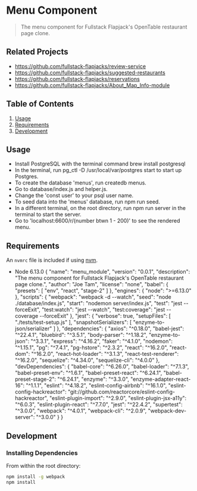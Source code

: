 # Menu Component
> The menu component for Fullstack Flapjack's OpenTable restaurant page clone.

## Related Projects

  - https://github.com/fullstack-flapjacks/review-service
  - https://github.com/fullstack-flapjacks/suggested-restaurants
  - https://github.com/fullstack-flapjacks/reservations
  - https://github.com/fullstack-flapjacks/About_Map_Info-module

## Table of Contents

1. [Usage](#Usage)
1. [Requirements](#requirements)
1. [Development](#development)

## Usage

- Install PostgreSQL with the terminal command brew install postgresql
- In the terminal, run pg_ctl -D /usr/local/var/postgres start to start up Postgres.
- To create the database 'menus', run createdb menus.
- Go to database/index.js and helper.js.
- Change the 'const user' to your psql user name.
- To seed data into the 'menus' database, run npm run seed.
- In a different terminal, on the root directory, run npm run server in the terminal to start the server.
- Go to 'localhost:6600/r/(number btwn 1 - 200)' to see the rendered menu.

## Requirements

An `nvmrc` file is included if using [nvm](https://github.com/creationix/nvm).

- Node 6.13.0
{
  "name": "menu_module",
  "version": "0.0.1",
  "description": "The menu component for Fullstack Flapjack's OpenTable restaurant page clone.",
  "author": "Joe Tam",
  "license": "none",
  "babel": {
    "presets": [
      "env",
      "react",
      "stage-2"
    ]
  },
  "engines": {
    "node": ">=6.13.0"
  },
  "scripts": {
    "webpack": "webpack -d --watch",
    "seed": "node ./database/index.js",
    "start": "nodemon server/index.js",
    "test": "jest --forceExit",
    "test:watch": "jest --watch",
    "test:coverage": "jest --coverage --forceExit"
  },
  "jest": {
    "verbose": true,
    "setupFiles": [
      "./tests/test-setup.js"
    ],
    "snapshotSerializers": [
      "enzyme-to-json/serializer"
    ]
  },
  "dependencies": {
    "axios": "^0.18.0",
    "babel-jest": "^22.4.1",
    "bluebird": "^3.5.1",
    "body-parser": "^1.18.2",
    "enzyme-to-json": "^3.3.1",
    "express": "^4.16.2",
    "faker": "^4.1.0",
    "nodemon": "^1.15.1",
    "pg": "^7.4.1",
    "pg-hstore": "^2.3.2",
    "react": "^16.2.0",
    "react-dom": "^16.2.0",
    "react-hot-loader": "^3.1.3",
    "react-test-renderer": "^16.2.0",
    "sequelize": "^4.34.0",
    "sequelize-cli": "^4.0.0"
  },
  "devDependencies": {
    "babel-core": "^6.26.0",
    "babel-loader": "^7.1.3",
    "babel-preset-env": "^1.6.1",
    "babel-preset-react": "^6.24.1",
    "babel-preset-stage-2": "^6.24.1",
    "enzyme": "^3.3.0",
    "enzyme-adapter-react-16": "^1.1.1",
    "eslint": "^4.18.2",
    "eslint-config-airbnb": "^16.1.0",
    "eslint-config-hackreactor": "git://github.com/reactorcore/eslint-config-hackreactor",
    "eslint-plugin-import": "^2.9.0",
    "eslint-plugin-jsx-a11y": "^6.0.3",
    "eslint-plugin-react": "^7.7.0",
    "jest": "^22.4.2",
    "supertest": "^3.0.0",
    "webpack": "^4.0.1",
    "webpack-cli": "^2.0.9",
    "webpack-dev-server": "^3.0.0"
  }
}


## Development

### Installing Dependencies

From within the root directory:

```sh
npm install -g webpack
npm install
```

